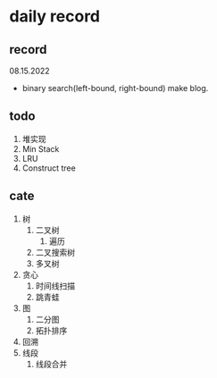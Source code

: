 # daily record


## record
08.15.2022
- binary search(left-bound, right-bound)
make blog.




## todo

1. 堆实现
2. Min Stack
3. LRU
4. Construct tree




## cate

1. 树
   1. 二叉树
      1. 遍历
   2. 二叉搜索树
   3. 多叉树
2. 贪心
   1. 时间线扫描
   2. 跳青蛙
3. 图
   1. 二分图
   2. 拓扑排序
4. 回溯
5. 线段
   1. 线段合并
